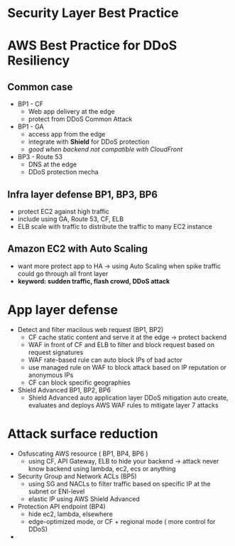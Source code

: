 # Security Layer Best Practice

# AWS Best Practice for DDoS Resiliency

## Common case

- BP1 - CF
    - Web app delivery at the edge
    - protect from DDoS Common Attack
- BP1 - GA
    - access app from the edge
    - integrate with **Shield** for DDoS protection
    - *good when backend not compatible with CloudFront*
- BP3 - Route 53
    - DNS at the edge
    - DDoS protection mecha

## Infra layer defense BP1, BP3, BP6

- protect EC2 against high traffic
- include using GA, Route 53, CF, ELB
- ELB scale with traffic to distribute the traffic to many EC2 instance

## Amazon EC2 with Auto Scaling

- want more protect app to HA → using Auto Scaling when spike traffic could go through all front layer
- **keyword: sudden traffic, flash crowd, DDoS attack**

# App layer defense

- Detect and filter macilous web request (BP1, BP2)
    - CF cache static content and serve it at the edge → protect backend
    - WAF in front of CF and ELB to filter and block request based on request signatures
    - WAF rate-based rule can auto block IPs of bad actor
    - use managed rule on WAF to block attack based on IP reputation or anonymous IPs
    - CF can block specific geographies
- Shield Advanced BP1, BP2, BP6
    - Shield Advanced auto application layer DDoS mitigation auto create, evaluates and deploys AWS WAF rules to mitigate layer 7 attacks

# Attack surface reduction

- Osfuscating AWS resource ( BP1, BP4, BP6 )
    - using CF, API Gateway, ELB to hide your backend → attack never know backend using lambda, ec2, ecs or anything
- Security Group and Network ACLs (BP5)
    - using SG and NACLs to filter traffic based on specific IP at the subnet or ENI-level
    - elastic IP using AWS Shield Advanced
- Protection API endpoint (BP4)
    - hide ec2, lambda, elsewhere
    - edge-optimized mode, or CF + regional mode ( more control for DDoS)
-